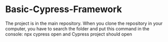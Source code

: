 # Basic-Cypress-Framework

The project is in the main repository.
When you clone the repository in your computer, you have to search the folder and put this command in the console: npx cypress open and
Cypress project should open 
